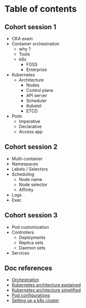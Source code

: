 # Table of contents

## Cohort session 1

- CKA exam
- Container orchestration
  - why ?
  - Tools
  - k8s
    - FOSS
    - Enterprise
- Kubernetes
  - Architecture
    - Nodes
    - Control plane
    - API server
    - Scheduler
    - Kubelet
    - ETCD
- Pods
  - Imperative
  - Declarative
  - Access app

## Cohort session 2

- Multi-container
- Namespaces
- Labels / Selectors
- Scheduling
  - Node name
  - Node selector
  - Affinity
- Logs
- Exec

## Cohort session 3

- Pod customization
- Controllers
  - Deployments
  - Replica sets
  - Daemon sets
- Services

## Doc references

- [Orchestration](docs/orchestration.md)
- [Kubernetes architecture explained](docs/k8s_architecture_explained.md)
- [Kubernetes architecture simplified](docs/k8s_architecture_simple.md)
- [Pod configurations](docs/pods_setup.md)
- [Setting up a k8s cluster](docs/k8s_cluster_setup.md.md)
